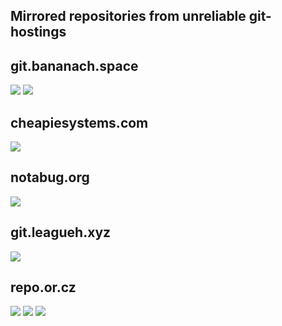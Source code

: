 
Mirrored repositories from unreliable git-hostings
------

## git.bananach.space
![](https://github.com/minetest-mirrors/minetest-mirrors/workflows/advtrains/badge.svg)
![](https://github.com/minetest-mirrors/minetest-mirrors/workflows/ehlphabet/badge.svg)

## cheapiesystems.com
![](https://github.com/minetest-mirrors/minetest-mirrors/workflows/digistuff/badge.svg)

## notabug.org
![](https://github.com/minetest-mirrors/minetest-mirrors/workflows/bonemeal/badge.svg)

## git.leagueh.xyz
![](https://github.com/minetest-mirrors/minetest-mirrors/workflows/playerfactions/badge.svg)

## repo.or.cz
![](https://github.com/minetest-mirrors/minetest-mirrors/workflows/easyvend/badge.svg)
![](https://github.com/minetest-mirrors/minetest-mirrors/workflows/hudbars/badge.svg)
![](https://github.com/minetest-mirrors/minetest-mirrors/workflows/hbarmor/badge.svg)
